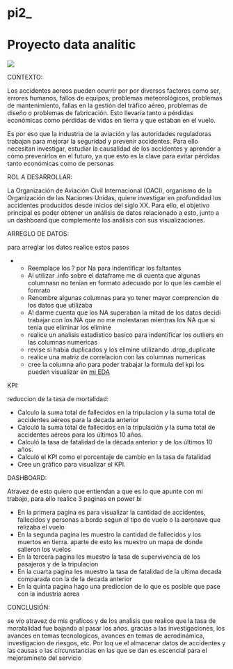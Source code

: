 # pi2_
# Proyecto data analitic
![](https://principia.es/wp-content/uploads/2020/05/SImulacion-numerica-sector-aeronautico-iStock-497848807-e1557919837219-1536x827.jpg)

CONTEXTO:

Los accidentes aereos pueden ocurrir por por diversos factores como ser, errores humanos, fallos de equipos, problemas meteorológicos, problemas de mantenimiento, fallas en la gestión del tráfico aéreo, problemas de diseño o problemas de fabricación. Esto llevaria tanto a pérdidas económicas como pérdidas de vidas en tierra y que estaban en el vuelo.

Es por eso que la industria de la aviación y las autoridades reguladoras trabajan para mejorar la seguridad y prevenir accidentes. Para ello necesitan investigar, estudiar la causalidad de los accidentes y aprender a cómo prevenirlos en el futuro, ya que esto es la clave para evitar pérdidas tanto económicas como de personas

ROL A DESARROLLAR:

La Organización de Aviación Civil Internacional (OACI), organismo de la Organización de las Naciones Unidas, quiere investigar en profundidad los accidentes producidos desde inicios del siglo XX. Para ello, el objetivo principal es poder obtener un análisis de datos relacionado a esto, junto a un dashboard que complemente los análisis con sus visualizaciones.

ARREGLO DE DATOS:

para arreglar los datos realice estos pasos
- * Reemplace los ? por Na para indentificar los faltantes
  * Al utilizar .info sobre el dataframe me di cuenta que algunas columnasn no tenian en formato adecuado por lo que les cambie el fomrato
  * Renombre algunas columnas para yo tener mayor comprencion de los datos que utilizaba
  * Al darme cuenta que los NA superaban la mitad de los datos decidi trabajar con los NA que no me molestaran mientras los NA que si tenia que eliminar los elimine
  * realice un analisis estadistico basico para indentificar los outliers en las columnas numericas
  * revise si habia duplicados y los elimine utilizando .drop_duplicate
  * realice una matriz de correlacion con las columnas numericas
  * cree la columna año para poder trabajar la formula del kpi
los pueden visualizar en [mi EDA](https://github.com/enzobaz99/pi2_/blob/main/EDA.ipynb)

KPI:



reduccion de la tasa de mortalidad:

  * Calculo la suma total de fallecidos en la tripulacion y la suma total de accidentes aéreos para la decada anterior
  * Calculó la suma total de fallecidos en la tripulación y la suma total de accidentes aéreos para los últimos 10 años.
  * Calculó la tasa de fatalidad de la década anterior y de los últimos 10 años.
  * Calculó el KPI como el porcentaje de cambio en la tasa de fatalidad
  * Cree un gráfico para visualizar el KPI.


DASHBOARD:

Atravez de esto quiero que entiendan a que es lo que apunte con mi trabajo, para ello realice 3 paginas en power bi

 * En la primera pagina es para visualizar la cantidad de accidentes, fallecidos y personas a bordo segun el tipo de vuelo o la aeronave que relizaba el vuelo
 * En la segunda pagina les muestro la cantidad de fallecidos y los muertos en tierra. aparte de esto les muestro un mapa de donde salieron los vuelos
 * En la tercera pagina les muestro la tasa de supervivencia de los pasajeros y de la tripulacion
 * En la cuarta pagina les muestro la tasa de fatalidad de la ultima decada comparada con la de la decada anterior
 * En la quinta pagina hago una prediccion de lo que es posible que pase con la industria aerea

CONCLUSIÓN:

se vio atravez de mis graficos y de los analisis que realice que la tasa de moratalidad fue bajando al pasar los años. gracias a las investigaciones, los avances en temas tecnologicos, avances en temas de aerodinámica, investigacion de riesgos, etc.
Por loq ue el almacenar datos de accidentes y las causas o las circunstancias en las que se dan es escencial para el mejoramineto del servicio 

